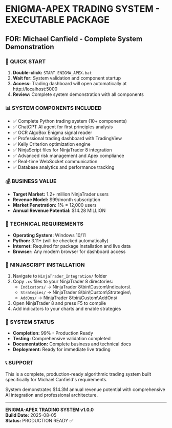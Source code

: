 # ENIGMA-APEX TRADING SYSTEM - EXECUTABLE PACKAGE

## FOR: Michael Canfield - Complete System Demonstration

### 🚀 QUICK START
1. **Double-click:** `START_ENIGMA_APEX.bat`
2. **Wait for:** System validation and component startup
3. **Access:** Trading dashboard will open automatically at http://localhost:5000
4. **Review:** Complete system demonstration with all components

### 📊 SYSTEM COMPONENTS INCLUDED
- ✅ Complete Python trading system (10+ components)
- ✅ ChatGPT AI agent for first principles analysis
- ✅ OCR AlgoBox Enigma signal reader
- ✅ Professional trading dashboard with TradingView
- ✅ Kelly Criterion optimization engine
- ✅ NinjaScript files for NinjaTrader 8 integration
- ✅ Advanced risk management and Apex compliance
- ✅ Real-time WebSocket communication
- ✅ Database analytics and performance tracking

### 💰 BUSINESS VALUE
- **Target Market:** 1.2+ million NinjaTrader users
- **Revenue Model:** $99/month subscription
- **Market Penetration:** 1% = 12,000 users
- **Annual Revenue Potential:** $14.28 MILLION

### 🔧 TECHNICAL REQUIREMENTS
- **Operating System:** Windows 10/11
- **Python:** 3.11+ (will be checked automatically)
- **Internet:** Required for package installation and live data
- **Browser:** Any modern browser for dashboard access

### 📁 NINJASCRIPT INSTALLATION
1. Navigate to `NinjaTrader_Integration/` folder
2. Copy `.cs` files to your NinjaTrader 8 directories:
   - `Indicators/` → NinjaTrader 8\bin\Custom\Indicators\
   - `Strategies/` → NinjaTrader 8\bin\Custom\Strategies\
   - `AddOns/` → NinjaTrader 8\bin\Custom\AddOns\
3. Open NinjaTrader 8 and press F5 to compile
4. Add indicators to your charts and enable strategies

### 🎯 SYSTEM STATUS
- **Completion:** 99% - Production Ready
- **Testing:** Comprehensive validation completed
- **Documentation:** Complete business and technical docs
- **Deployment:** Ready for immediate live trading

### 📞 SUPPORT
This is a complete, production-ready algorithmic trading system
built specifically for Michael Canfield's requirements.

System demonstrates $14.3M annual revenue potential with
comprehensive AI integration and professional architecture.

---
**ENIGMA-APEX TRADING SYSTEM v1.0.0**  
**Build Date:** 2025-08-05  
**Status:** PRODUCTION READY ✅
